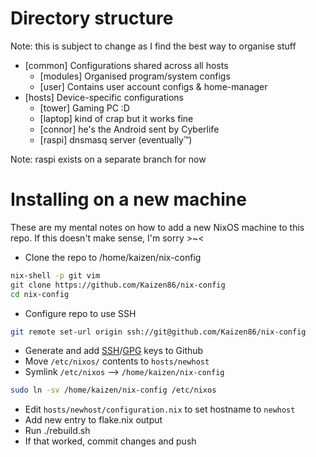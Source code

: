 # Directory structure

Note: this is subject to change as I find the best way to organise stuff

- [common] Configurations shared across all hosts
     - [modules] Organised program/system configs
     - [user] Contains user account configs & home-manager
- [hosts] Device-specific configurations
     - [tower] Gaming PC :D
     - [laptop] kind of crap but it works fine
     - [connor] he's the Android sent by Cyberlife
     - [raspi] dnsmasq server (eventually™)

Note: raspi exists on a separate branch for now

# Installing on a new machine

These are my mental notes on how to add a new NixOS machine to this repo. If this doesn't make sense, I'm sorry >~<

- Clone the repo to /home/kaizen/nix-config
```bash
nix-shell -p git vim
git clone https://github.com/Kaizen86/nix-config
cd nix-config
```
- Configure repo to use SSH
```bash
git remote set-url origin ssh://git@github.com/Kaizen86/nix-config
```
- Generate and add [SSH](https://docs.github.com/en/authentication/connecting-to-github-with-ssh/generating-a-new-ssh-key-and-adding-it-to-the-ssh-agent)/[GPG](https://docs.github.com/en/authentication/managing-commit-signature-verification/generating-a-new-gpg-key) keys to Github
- Move `/etc/nixos/` contents to `hosts/newhost`
- Symlink `/etc/nixos` --> `/home/kaizen/nix-config`
```bash
sudo ln -sv /home/kaizen/nix-config /etc/nixos
```
- Edit `hosts/newhost/configuration.nix` to set hostname to `newhost`
- Add new entry to flake.nix output
- Run ./rebuild.sh
- If that worked, commit changes and push


